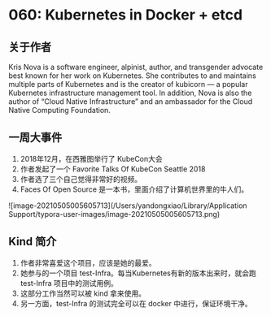 # 060: Kubernetes in Docker + etcd

## 关于作者

Kris Nova is a software engineer, alpinist, author, and transgender advocate best known for her work on Kubernetes. She contributes to and maintains multiple parts of Kubernetes and is the creator of kubicorn — a popular Kubernetes infrastructure management tool. In addition, Nova is also the author of “Cloud Native Infrastructure” and an ambassador for the Cloud Native Computing Foundation.

## 一周大事件

1. 2018年12月，在西雅图举行了 KubeCon大会
2. 作者发起了一个 Favorite Talks Of KubeCon Seattle 2018
3. 作者选了三个自己觉得非常好的视频。
4. Faces Of Open Source 是一本书，里面介绍了计算机世界里的牛人们。

![image-20210505005605713](/Users/yandongxiao/Library/Application Support/typora-user-images/image-20210505005605713.png)

## Kind 简介

1. 作者非常喜爱这个项目，应该是她的最爱。
2. 她参与的一个项目 test-Infra。每当Kubernetes有新的版本出来时，就会跑 test-Infra 项目中的测试用例。
3. 这部分工作当然可以被 kind 拿来使用。
4. 另一方面，test-Infra 的测试完全可以在 docker 中进行，保证环境干净。

